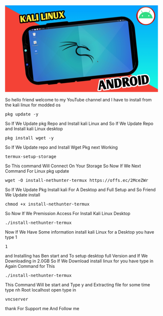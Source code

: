 ![image alt](https://github.com/Arsal132/Kali-Linux-install-on-Termux/blob/4f358582c08045fc5b50237946a3dd16dab811d3/Build/20241128_140817.jpg)

So hello friend welcome to my YouTube channel and I have to install from the kali linux for modded os 
<pre>pkg update -y</pre>
So If We Update pkg Repo and Install kali Linux and So If We Update Repo and Install kali Linux desktop 
<pre>pkg install wget -y</pre>
So If We Update repo and Install Wget Pkg next Working 
<pre>termux-setup-storage</pre>
So This command Will Connect On Your Storage 
So Now If We Next Command For Linux pkg update 
<pre>wget -O install-nethunter-termux https://offs.ec/2MceZWr</pre>
So If We Update Pkg Install kali For A Desktop and Full Setup and So Friend We Update install 
<pre>chmod +x install-nethunter-termux</pre>
So Now If We Premission Access For Install Kali Linux Desktop 
<pre>./install-nethunter-termux</pre>
Now If We Have Some information install kali Linux for a Desktop 
you have type 1 
<pre>1</pre>
and Installing has Ben start and To setup desktop full Version and If We Downloading in 2.0GB 
So If We Download install linux for you have type in Again Command for This 
<pre>./install-nethunter-termux</pre>
This Command Will be start and Type y and Extracting file for some time 
type nh 
Root localhost open 
type in 
<pre>vncserver</pre>
thank For Support me And Follow me 
